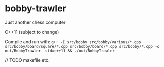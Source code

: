 # bobby-trawler
Just another chess computer



C++11 (subject to change)

Compile and run with: `g++ -I src/bobby src/bobby/various/*.cpp src/bobby/board/square/*.cpp src/bobby/board/*.cpp src/bobby/*.cpp -o out/BobbyTrawler -std=c++11 && ./out/BobbyTrawler`

// TODO makefile etc.